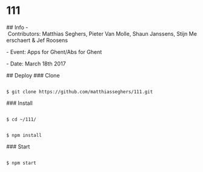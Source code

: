 111
==================================

## Info
- Contributors: Matthias Seghers, Pieter Van Molle, Shaun Janssens, Stijn Meerschaert & Jef Roosens

- Event: Apps for Ghent/Abs for Ghent

- Date: March 18th 2017

## Deploy
### Clone

```

$ git clone https://github.com/matthiasseghers/111.git

```

### Install
```

$ cd ~/111/

```

```

$ npm install

```

### Start
```

$ npm start

```
